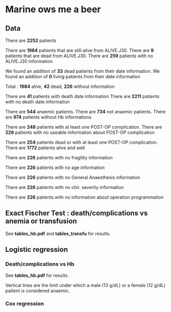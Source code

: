 # Marine ows me a beer

## Data

There are **2252** patients 

There are **1984** patients that are still alive from ALIVE.J30.
There are **9** patients that are dead from ALIVE.J30.
There are **259** patients with no ALIVE.J30 information 

We found an addition of **33** dead patients from their date information.
We found an addition of **0** living patients from their date information 

Total : **1984** alive, **42** dead, **226** without information 

There are **41** patients with death date information
There are **2211** patients with no death date information 

There are **544** anaemic patients.
There are **734** not anaemic patients.
There are **974** patients without Hb informations 

There are **248** patients with at least one POST-OP complication.
There are **226** patients with no useable information about POST-OP complication 

There are **254** patients dead or with at least one POST-OP complication.
There are **1772** patients alive and well 

There are **226** patients with no fragility information 

There are **226** patients with no age information 

There are **226** patients with no General Anaesthesis information 

There are **226** patients with no chir. severity information 

There are **226** patients with no information about operation programmation 


## Exact Fischer Test : death/complications vs anemia or transfusion

See **tables_hb.pdf** and **tables_transfu** for results.


## Logistic regression

### Death/complications vs Hb

See **tables_hb.pdf** for results.

Vertical lines are the limit under which a male (13 g/dL) or a female (12 g/dL) patient is considered anaemic.

### Cox regression
